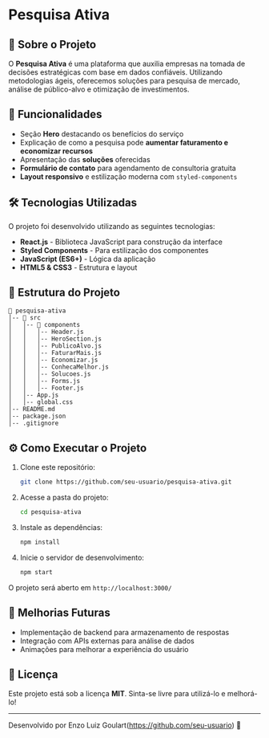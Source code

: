 # Pesquisa Ativa

## 📌 Sobre o Projeto
O **Pesquisa Ativa** é uma plataforma que auxilia empresas na tomada de decisões estratégicas com base em dados confiáveis. Utilizando metodologias ágeis, oferecemos soluções para pesquisa de mercado, análise de público-alvo e otimização de investimentos.

## 🚀 Funcionalidades
- Seção **Hero** destacando os benefícios do serviço
- Explicação de como a pesquisa pode **aumentar faturamento e economizar recursos**
- Apresentação das **soluções** oferecidas
- **Formulário de contato** para agendamento de consultoria gratuita
- **Layout responsivo** e estilização moderna com `styled-components`

## 🛠️ Tecnologias Utilizadas
O projeto foi desenvolvido utilizando as seguintes tecnologias:
- **React.js** - Biblioteca JavaScript para construção da interface
- **Styled Components** - Para estilização dos componentes
- **JavaScript (ES6+)** - Lógica da aplicação
- **HTML5 & CSS3** - Estrutura e layout

## 📂 Estrutura do Projeto
```
📂 pesquisa-ativa
│-- 📂 src
│   │-- 📂 components
│   │   │-- Header.js
│   │   │-- HeroSection.js
│   │   │-- PublicoAlvo.js
│   │   │-- FaturarMais.js
│   │   │-- Economizar.js
│   │   │-- ConhecaMelhor.js
│   │   │-- Solucoes.js
│   │   │-- Forms.js
│   │   │-- Footer.js
│   │-- App.js
│   │-- global.css
│-- README.md
│-- package.json
│-- .gitignore
```

## ⚙️ Como Executar o Projeto
1. Clone este repositório:
   ```bash
   git clone https://github.com/seu-usuario/pesquisa-ativa.git
   ```
2. Acesse a pasta do projeto:
   ```bash
   cd pesquisa-ativa
   ```
3. Instale as dependências:
   ```bash
   npm install
   ```
4. Inicie o servidor de desenvolvimento:
   ```bash
   npm start
   ```

O projeto será aberto em `http://localhost:3000/`

## 🎯 Melhorias Futuras
- Implementação de backend para armazenamento de respostas
- Integração com APIs externas para análise de dados
- Animações para melhorar a experiência do usuário

## 📄 Licença
Este projeto está sob a licença **MIT**. Sinta-se livre para utilizá-lo e melhorá-lo!

---
Desenvolvido por Enzo Luiz Goulart(https://github.com/seu-usuario) 🚀
